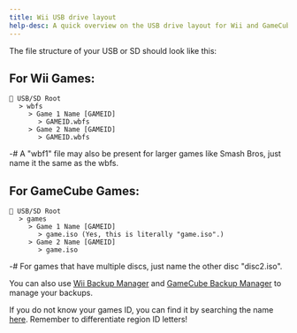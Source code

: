 ```yaml
---
title: Wii USB drive layout
help-desc: A quick overview on the USB drive layout for Wii and GameCube games
---
```


The file structure of your USB or SD should look like this:

## For Wii Games:
```
💾 USB/SD Root
⠀⠀> wbfs
⠀⠀⠀⠀> Game 1 Name [GAMEID]
⠀⠀⠀⠀⠀⠀> GAMEID.wbfs
⠀⠀⠀⠀> Game 2 Name [GAMEID]
⠀⠀⠀⠀⠀⠀> GAMEID.wbfs
```
-# A "wbf1" file may also be present for larger games like Smash Bros, just name it the same as the wbfs.

## For GameCube Games:
```
💾 USB/SD Root
⠀⠀> games
⠀⠀⠀⠀> Game 1 Name [GAMEID]
⠀⠀⠀⠀⠀⠀> game.iso (Yes, this is literally "game.iso".)
⠀⠀⠀⠀> Game 2 Name [GAMEID]
⠀⠀⠀⠀⠀⠀> game.iso
```
-# For games that have multiple discs, just name the other disc "disc2.iso".

You can also use [Wii Backup Manager](https://wii.hacks.guide/wii-backups#using-wii-backup-manager) and [GameCube Backup Manager](https://wii.hacks.guide/gc-backups) to manage your backups.

If you do not know your games ID, you can find it by searching the name [here](https://www.gametdb.com). Remember to differentiate region ID letters!
